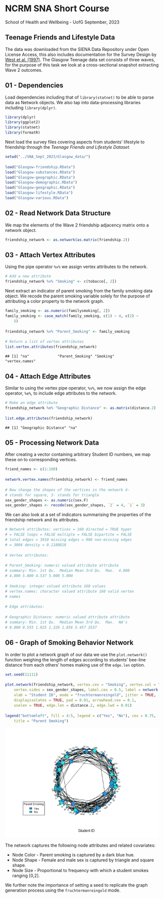 NCRM SNA Short Course
================
School of Health and Wellbeing - UofG
September, 2023

## Teenage Friends and Lifestyle Data

The data was downloaded from the SIENA Data Repository under Open
License Access, this also includes documentation for the Survey Design
by [West et
al. (1997)](https://www.stats.ox.ac.uk/~snijders/siena/Glasgow_data.htm).
The Glasgow Teenage data set consists of three waves, for the purpose of
this task we look at a cross-sectional snapshot extracting Wave 2
outcomes.

## 01 - Dependencies

Load dependencies including that of `library(statnet)` to be able to
parse data as Network objects. We also tap into data-processing
libraries including `library(dplyr)`.

``` r
library(dplyr)
library(ggplot2)
library(statnet)
library(formatR)
```

Next load the survey files covering aspects from students’ lifestyle to
friendship through the *Teenage Friends and Lifestyle Dataset*.

``` r
setwd("../SNA_Sept_2023/Glasgow_data/")

load("Glasgow-friendship.RData")
load("Glasgow-substances.RData")
load("Glasgow-geographic.RData")
load("Glasgow-demographic.RData")
load("Glasgow-geographic.RData")
load("Glasgow-lifestyle.RData")
load("Glasgow-various.RData")
```

## 02 - Read Network Data Structure

We map the elements of the Wave 2 friendship adjacency matrix onto a
network object.

``` r
friendship_network <- as.network(as.matrix(friendship.2))
```

## 03 - Attach Vertex Attributes

Using the pipe operator `%v%` we assign vertex attributes to the
network.

``` r
# Add a new attribute
friendship_network %v% "Smoking" <- c(tobacco[, 2])
```

Next extract an indicator of parent smoking from the family smoking data
object. We recode the parent smoking variable solely for the purpose of
attributing a color property to the network graph.

``` r
family_smoking <- as.numeric(familysmoking[, 2])
family_smoking <- case_match(family_smoking, c(1) ~ 4, c(2) ~
    5)

friendship_network %v% "Parent_Smoking" <- family_smoking

# Return a list of vertex attributes
list.vertex.attributes(friendship_network)
```

    ## [1] "na"             "Parent_Smoking" "Smoking"        "vertex.names"

## 04 - Attach Edge Attributes

Similar to using the vertex pipe operator, `%v%`, we now assign the edge
operator, `%e%`, to include edge attributes to the network.

``` r
# Make an edge attribute
friendship_network %e% "Geographic Distance" <- as.matrix(distance.2)

list.edge.attributes(friendship_network)
```

    ## [1] "Geographic Distance" "na"

## 05 - Processing Network Data

After creating a vector containing arbitrary Student ID numbers, we map
these on to corresponding vertices.

``` r
friend_names <- c(1:160)

network.vertex.names(friendship_network) <- friend_names

# Now change the shapes of the vertices in the network 4-
# stands for square, 3- stands for triangle
sex_gender_shapes <- as.numeric(sex.F)
sex_gender_shapes <- recode(sex_gender_shapes, `2` = 4, `1` = 3)
```

We can also look at a set of indicators summarising the properties of
the friendship network and its attributes.

``` r
# Network attributes: vertices = 160 directed = TRUE hyper
# = FALSE loops = FALSE multiple = FALSE bipartite = FALSE
# total edges = 3910 missing edges = 906 non-missing edges
# = 3004 density = 0.1180818

# Vertex attributes:

# Parent_Smoking: numeric valued attribute attribute
# summary: Min. 1st Qu.  Median Mean 3rd Qu.  Max.  4.000
# 4.000 5.000 4.537 5.000 5.000

# Smoking: integer valued attribute 160 values
# vertex.names: character valued attribute 160 valid vertex
# names

# Edge attributes:

# Geographic Distance: numeric valued attribute attribute
# summary: Min. 1st Qu.  Median Mean 3rd Qu.  Max.  NA's
# 0.000 0.555 1.025 1.328 1.856 5.457 3537
```

## 06 - Graph of Smoking Behavior Network

In order to plot a network graph of our data we use the `plot.network()`
function weighing the length of edges according to students’ bee-line
distance from each others’ homes making use of the `edge.len` option.

``` r
set.seed(11111)

plot.network(friendship_network, vertex.cex = "Smoking", vertex.col = "Parent_Smoking",
    vertex.sides = sex_gender_shapes, label.cex = 0.5, label = network.vertex.names(friendship_network),
    xlab = "Student ID", mode = "fruchtermanreingold", jitter = TRUE,
    displayisolates = TRUE, pad = 0.01, arrowhead.cex = 0.1,
    uselen = TRUE, edge.len = distance.2, edge.lwd = 0.01)

legend("bottomleft", fill = 4:5, legend = c("Yes", "No"), cex = 0.75,
    title = "Parent Smoking")
```

![](01_Network_Graph.png)<!-- -->

The network captures the following node attributes and related
covariates:

- Node Color - Parent smoking is captured by a dark blue hue.
- Node Shape - Female and male sex is captured by triangle and square
  shape.
- Node Size - Proportional to frequency with which a student smokes
  ranging \[0,2\].

We further note the importance of setting a seed to replicate the graph
generation process using the `fruchtermanreingold` mode.
